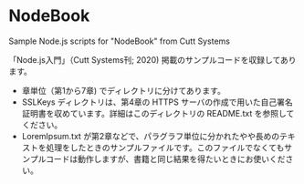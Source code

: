 # NodeBook
Sample Node.js scripts for "NodeBook" from Cutt Systems

「Node.js入門」（Cutt Systems刊; 2020) 掲載のサンプルコードを収録してあります。
- 章単位（第1から7章) でディレクトリに分けてあります。
- SSLKeys ディレクトリは、第4章の HTTPS サーバの作成で用いた自己署名証明書を収めています。詳細はこのディレクトリの README.txt を参照してください。
- LoremIpsum.txt が第2章などで、パラグラフ単位に分かれたやや長めのテキストを処理をしたときのサンプルファイルです。このファイルでなくてもサンプルコードは動作しますが、書籍と同じ結果を得たいときにお使いください。
